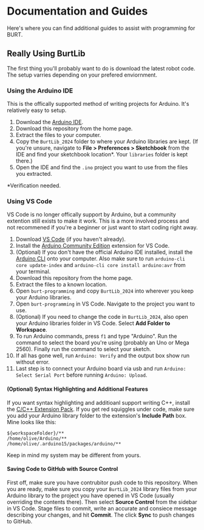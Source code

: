 # Documentation and Guides
Here's where you can find additional guides to assist with programming for BURT.

## Really Using BurtLib
The first thing you'll probably want to do is download the latest robot code. The setup varries depending on your prefered enviornment.

### Using the Arduino IDE
This is the offically supported method of writing projects for Arduino. It's relatively easy to setup.
1. Download the [Arduino IDE](https://www.arduino.cc/).
1. Download this repository from the home page.
2. Extract the files to your computer.
3. Copy the `BurtLib_2024` folder to where your Arduino libraries are kept. (If you're unsure, navigate to **File > Preferences > Sketchbook** from the IDE and find your sketchbook location*. Your `libraries` folder is kept there.)
4. Open the IDE and find the `.ino` project you want to use from the files you extracted.

*Verification needed.

### Using VS Code
VS Code is no longer offically support by Arduino, but a community extention still exists to make it work. This is a more involved process and not recommened if you're a beginner or just want to start coding right away.
1. Download [VS Code](https://code.visualstudio.com/) (if you haven't already).
2. Install the [Arduino Community Edition](https://marketplace.visualstudio.com/items?itemName=vscode-arduino.vscode-arduino-community) extension for VS Code.
4. (Optional) If you don't have the official Arduino IDE installed, install the [Arduino CLI](https://docs.arduino.cc/arduino-cli/) onto your computer. Also make sure to run `arduino-cli core update-index` and `arduino-cli core install arduino:avr` from your terminal.
5. Download this repository from the home page.
6. Extract the files to a known location.
7. Open `burt-programming` and copy `BurtLib_2024` into wherever you keep your Arduino libraries.
8. Open `burt-programming` in VS Code. Navigate to the project you want to use.
9. (Optional) If you need to change the code in `BurtLib_2024`, also open your Arduino libraries folder in VS Code. Select **Add Folder to Workspace**.
10. To run Arduino commands, press `f1` and type "Arduino". Run the command to select the board you're using (probably an Uno or Mega 2560). Finally run the command to select your sketch.
11. If all has gone well, run `Arduino: Verify` and the output box show run without error.
12. Last step is to connect your Arduino board via usb and run `Arduino: Select Serial Port` before running `Arduino: Upload`.

#### (Optional) Syntax Highlighting and Additional Features
If you want syntax highlighting and additioanl support writing C++, install the [C/C++ Extension Pack](https://marketplace.visualstudio.com/items?itemName=ms-vscode.cpptools-extension-pack). If you get red squiggles under code, make sure you add your Arduino library folder to the extension's **Include Path** box. Mine looks like this:
```
${workspaceFolder}/**
/home/olive/Arduino/**
/home/olive/.arduino15/packages/arduino/**
```
Keep in mind my system may be different from yours.

#### Saving Code to GitHub with Source Control
First off, make sure you have contrubitor push code to this repository. When you are ready, make sure you copy your `BurtLib_2024` library files from your Arduino library to the project you have opened in VS Code (usually overriding the contents there). Then select **Source Control** from the sidebar in VS Code. Stage files to commit, write an accurate and consiece message describing your changes, and hit **Commit**. The click **Sync** to push changes to GitHub.